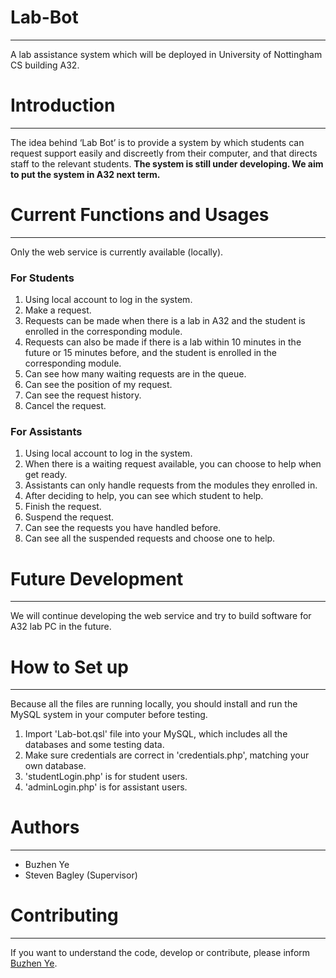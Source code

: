 # Lab-Bot
---
A lab assistance system which will be deployed in University of Nottingham CS building A32.

# Introduction
---
The idea behind ‘Lab Bot’ is to provide a system by which students can request support easily and discreetly from their computer, and that directs staff to the relevant students. **The system is still under developing. We aim to put the system in A32 next term.**

# Current Functions and Usages
---
Only the web service is currently available (locally).

### For Students
1. Using local account to log in the system.
2. Make a request.
3. Requests can be made when there is a lab in A32 and the student is enrolled in the corresponding module.
4. Requests can also be made if there is a lab within 10 minutes in the future or 15 minutes before, and the student is enrolled in the corresponding module.
5. Can see how many waiting requests are in the queue.
6. Can see the position of my request.
7. Can see the request history.
8. Cancel the request.

### For Assistants
1. Using local account to log in the system.
2. When there is a waiting request available, you can choose to help when get ready.
3. Assistants can only handle requests from the modules they enrolled in.
4. After deciding to help, you can see which student to help.
5. Finish the request.
6. Suspend the request.
7. Can see the requests you have handled before.
8. Can see all the suspended requests and choose one to help.

# Future Development
---
We will continue developing the web service and try to build software for A32 lab PC in the future.

# How to Set up
---
Because all the files are running locally, you should install and run the MySQL system in your computer before testing.

1. Import 'Lab-bot.qsl' file into your MySQL, which includes all the databases and some testing data.
2. Make sure credentials are correct in 'credentials.php', matching your own database.
3. 'studentLogin.php' is for student users.
4. 'adminLogin.php' is for assistant users.

# Authors
---
- Buzhen Ye
- Steven Bagley (Supervisor)

# Contributing
---
If you want to understand the code, develop or contribute, please inform [Buzhen Ye]( mailto:psyby3@nottingham.ac.uk).